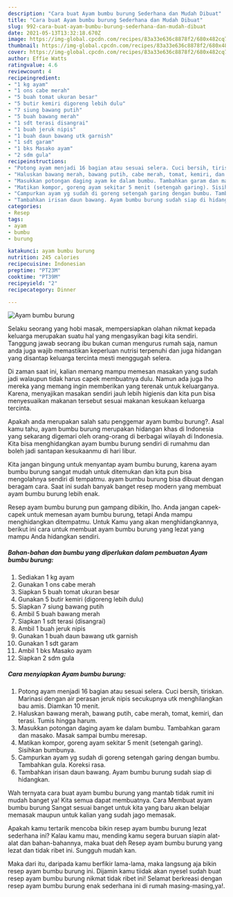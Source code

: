 ```yaml
---
description: "Cara buat Ayam bumbu burung Sederhana dan Mudah Dibuat"
title: "Cara buat Ayam bumbu burung Sederhana dan Mudah Dibuat"
slug: 992-cara-buat-ayam-bumbu-burung-sederhana-dan-mudah-dibuat
date: 2021-05-13T13:32:18.670Z
image: https://img-global.cpcdn.com/recipes/83a33e636c8878f2/680x482cq70/ayam-bumbu-burung-foto-resep-utama.jpg
thumbnail: https://img-global.cpcdn.com/recipes/83a33e636c8878f2/680x482cq70/ayam-bumbu-burung-foto-resep-utama.jpg
cover: https://img-global.cpcdn.com/recipes/83a33e636c8878f2/680x482cq70/ayam-bumbu-burung-foto-resep-utama.jpg
author: Effie Watts
ratingvalue: 4.6
reviewcount: 4
recipeingredient:
- "1 kg ayam"
- "1 ons cabe merah"
- "5 buah tomat ukuran besar"
- "5 butir kemiri digoreng lebih dulu"
- "7 siung bawang putih"
- "5 buah bawang merah"
- "1 sdt terasi disangrai"
- "1 buah jeruk nipis"
- "1 buah daun bawang utk garnish"
- "1 sdt garam"
- "1 bks Masako ayam"
- "2 sdm gula"
recipeinstructions:
- "Potong ayam menjadi 16 bagian atau sesuai selera. Cuci bersih, tiriskan. Marinasi dengan air perasan jeruk nipis secukupnya utk menghilangkan bau amis. Diamkan 10 menit."
- "Haluskan bawang merah, bawang putih, cabe merah, tomat, kemiri, dan terasi. Tumis hingga harum."
- "Masukkan potongan daging ayam ke dalam bumbu. Tambahkan garam dan masako. Masak sampai bumbu meresap."
- "Matikan kompor, goreng ayam sekitar 5 menit (setengah garing). Sisihkan bumbunya."
- "Campurkan ayam yg sudah di goreng setengah garing dengan bumbu. Tambahkan gula. Koreksi rasa."
- "Tambahkan irisan daun bawang. Ayam bumbu burung sudah siap di hidangkan."
categories:
- Resep
tags:
- ayam
- bumbu
- burung

katakunci: ayam bumbu burung 
nutrition: 245 calories
recipecuisine: Indonesian
preptime: "PT23M"
cooktime: "PT39M"
recipeyield: "2"
recipecategory: Dinner

---
```



![Ayam bumbu burung](https://img-global.cpcdn.com/recipes/83a33e636c8878f2/680x482cq70/ayam-bumbu-burung-foto-resep-utama.jpg)

Selaku seorang yang hobi masak, mempersiapkan olahan nikmat kepada keluarga merupakan suatu hal yang mengasyikan bagi kita sendiri. Tanggung jawab seorang ibu bukan cuman mengurus rumah saja, namun anda juga wajib memastikan keperluan nutrisi terpenuhi dan juga hidangan yang disantap keluarga tercinta mesti menggugah selera.

Di zaman  saat ini, kalian memang mampu memesan masakan yang sudah jadi walaupun tidak harus capek membuatnya dulu. Namun ada juga lho mereka yang memang ingin memberikan yang terenak untuk keluarganya. Karena, menyajikan masakan sendiri jauh lebih higienis dan kita pun bisa menyesuaikan makanan tersebut sesuai makanan kesukaan keluarga tercinta. 



Apakah anda merupakan salah satu penggemar ayam bumbu burung?. Asal kamu tahu, ayam bumbu burung merupakan hidangan khas di Indonesia yang sekarang digemari oleh orang-orang di berbagai wilayah di Indonesia. Kita bisa menghidangkan ayam bumbu burung sendiri di rumahmu dan boleh jadi santapan kesukaanmu di hari libur.

Kita jangan bingung untuk menyantap ayam bumbu burung, karena ayam bumbu burung sangat mudah untuk ditemukan dan kita pun bisa mengolahnya sendiri di tempatmu. ayam bumbu burung bisa dibuat dengan beragam cara. Saat ini sudah banyak banget resep modern yang membuat ayam bumbu burung lebih enak.

Resep ayam bumbu burung pun gampang dibikin, lho. Anda jangan capek-capek untuk memesan ayam bumbu burung, tetapi Anda mampu menghidangkan ditempatmu. Untuk Kamu yang akan menghidangkannya, berikut ini cara untuk membuat ayam bumbu burung yang lezat yang mampu Anda hidangkan sendiri.

<!--inarticleads1-->

##### Bahan-bahan dan bumbu yang diperlukan dalam pembuatan Ayam bumbu burung:

1. Sediakan 1 kg ayam
1. Gunakan 1 ons cabe merah
1. Siapkan 5 buah tomat ukuran besar
1. Gunakan 5 butir kemiri (digoreng lebih dulu)
1. Siapkan 7 siung bawang putih
1. Ambil 5 buah bawang merah
1. Siapkan 1 sdt terasi (disangrai)
1. Ambil 1 buah jeruk nipis
1. Gunakan 1 buah daun bawang utk garnish
1. Gunakan 1 sdt garam
1. Ambil 1 bks Masako ayam
1. Siapkan 2 sdm gula




<!--inarticleads2-->

##### Cara menyiapkan Ayam bumbu burung:

1. Potong ayam menjadi 16 bagian atau sesuai selera. Cuci bersih, tiriskan. Marinasi dengan air perasan jeruk nipis secukupnya utk menghilangkan bau amis. Diamkan 10 menit.
1. Haluskan bawang merah, bawang putih, cabe merah, tomat, kemiri, dan terasi. Tumis hingga harum.
1. Masukkan potongan daging ayam ke dalam bumbu. Tambahkan garam dan masako. Masak sampai bumbu meresap.
1. Matikan kompor, goreng ayam sekitar 5 menit (setengah garing). Sisihkan bumbunya.
1. Campurkan ayam yg sudah di goreng setengah garing dengan bumbu. Tambahkan gula. Koreksi rasa.
1. Tambahkan irisan daun bawang. Ayam bumbu burung sudah siap di hidangkan.




Wah ternyata cara buat ayam bumbu burung yang mantab tidak rumit ini mudah banget ya! Kita semua dapat membuatnya. Cara Membuat ayam bumbu burung Sangat sesuai banget untuk kita yang baru akan belajar memasak maupun untuk kalian yang sudah jago memasak.

Apakah kamu tertarik mencoba bikin resep ayam bumbu burung lezat sederhana ini? Kalau kamu mau, mending kamu segera buruan siapin alat-alat dan bahan-bahannya, maka buat deh Resep ayam bumbu burung yang lezat dan tidak ribet ini. Sungguh mudah kan. 

Maka dari itu, daripada kamu berfikir lama-lama, maka langsung aja bikin resep ayam bumbu burung ini. Dijamin kamu tiidak akan nyesel sudah buat resep ayam bumbu burung nikmat tidak ribet ini! Selamat berkreasi dengan resep ayam bumbu burung enak sederhana ini di rumah masing-masing,ya!.

